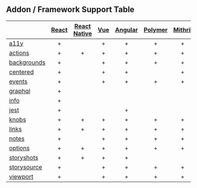 ## Addon / Framework Support Table

| |[React](app/react)|[React Native](app/react-native)|[Vue](app/vue)|[Angular](app/angular)| [Polymer](app/polymer)| [Mithril](app/mithril)| [HTML](app/html)| [Marko](app/marko)|
| ----------- |:-------:|:-------:|:-------:|:-------:|:-------:|:-------:|:-------:|:-------:|
|[a11y](addons/a11y)              |+| |+|+|+|+|+|+|
|[actions](addons/actions)        |+|+|+|+|+|+|+|+|
|[backgrounds](addons/backgrounds)  |+| |+|+|+|+|+|+|
|[centered](addons/centered)      |+| |+|+| |+|+| |
|[events](addons/events)          |+| |+|+|+|+|+|+|
|[graphql](addons/graphql)        |+| | | | | | | |
|[info](addons/info)              |+| | | | | | | |
|[jest](addons/jest)              |+| | |+| | |+| |
|[knobs](addons/knobs)            |+|+|+|+|+|+|+|+|
|[links](addons/links)            |+|+|+|+|+|+|+| |
|[notes](addons/notes)            |+| |+|+|+|+|+| |
|[options](addons/options)        |+|+|+|+|+|+|+| |
|[storyshots](addons/storyshots)  |+|+|+|+| | |+| |
|[storysource](addons/storysource)|+| |+|+|+|+|+|+|
|[viewport](addons/viewport)      |+| |+|+|+|+|+|+|
